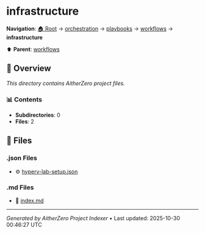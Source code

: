# infrastructure

**Navigation**: [🏠 Root](../../../../index.md) → [orchestration](../../../index.md) → [playbooks](../../index.md) → [workflows](../index.md) → **infrastructure**

⬆️ **Parent**: [workflows](../index.md)

## 📖 Overview

*This directory contains AitherZero project files.*

### 📊 Contents

- **Subdirectories**: 0
- **Files**: 2

## 📄 Files

### .json Files

- ⚙️ [hyperv-lab-setup.json](./hyperv-lab-setup.json)

### .md Files

- 📝 [index.md](./index.md)

---

*Generated by AitherZero Project Indexer* • Last updated: 2025-10-30 00:46:27 UTC

